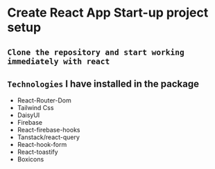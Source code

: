 # Create React App Start-up project setup 

## `Clone the repository and start working immediately with react`

## `Technologies` I have installed in the package

* React-Router-Dom
* Tailwind Css
* DaisyUI
* Firebase
* React-firebase-hooks
* Tanstack/react-query
* React-hook-form
* React-toastify
* Boxicons
